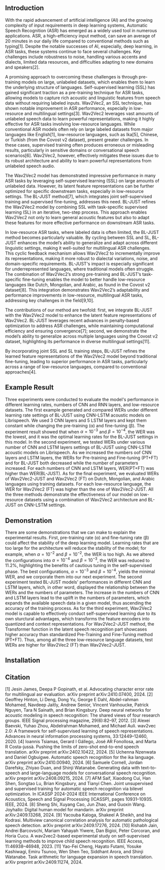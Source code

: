 ## Introduction

With the rapid advancement of artificial intelligence (AI) and the growing complexity of input requirements in deep learning systems, Automatic Speech Recognition (ASR) has emerged as a widely used tool in numerous applications. ASR, a high-efficiency input method, can save an average of 20 minutes in our daily life compared to conventional methods such as typing[1]. Despite the notable successes of AI, especially, deep learning, in ASR tasks, these systems continue to face several challenges. Key challenges include robustness to noise, handling various accents and dialects, limited data resources, and difficulties adapting to new domains and speakers[2].

A promising approach to overcoming these challenges is through pre-training models on large, unlabeled datasets, which enables them to learn the underlying structure of languages. Self-supervised learning (SSL) has gained significant traction as a pre-training technique for ASR tasks, allowing models to capture rich acoustic and linguistic features from speech data without requiring labeled inputs. Wav2Vec2, an SSL technique, has shown notable improvement in ASR performance, especially in low-resource and multilingual settings[3]. Wav2Vec2 leverages vast amounts of unlabeled speech data to learn powerful representations, making it highly effective for ASR tasks involving low-resource languages. While conventional ASR models often rely on large labeled datasets from major languages like English[1], low-resource languages, such as Ika[5], Chinese, or Turkish (from the Covost v2 dataset), present greater challenges. In these cases, supervised training often produces erroneous or misleading results, particularly in sensitive domains or conversational speech scenarios[6]. Wav2Vec2, however, effectively mitigates these issues due to its robust architecture and ability to learn powerful representations from unlabeled speech audio.

The Wav2Vec2 model has demonstrated impressive performance in many ASR tasks by leveraging self-supervised learning (SSL) on large amounts of unlabeled data. However, its latent feature representations can be further optimized for specific downstream tasks, especially in low-resource settings. The BL-JUST method[7], which integrates joint self-supervised training and supervised fine-tuning, addresses this need. BL-JUST refines the Wav2Vec2 model by combining SSL with task-specific supervised learning (SL) in an iterative, two-step process. This approach enables Wav2Vec2 not only to learn general acoustic features but also to adapt these features for more effective performance on downstream ASR tasks.

In low-resource ASR tasks, where labeled data is often limited, the BL-JUST method becomes particularly valuable. By cycling between SSL and SL, BL-JUST enhances the model’s ability to generalize and adapt across different linguistic settings, making it well-suited for multilingual ASR challenges. This cyclic feedback mechanism allows Wav2Vec2 to incrementally improve its representations, making it more robust to dialectal variations, noise, and domain-specific requirements. BL-JUST's impact is especially significant for underrepresented languages, where traditional models often struggle. The combination of Wav2Vec2’s strong pre-training and BL-JUST’s task-specific fine-tuning enables the model to better handle low-resource languages like Dutch, Mongolian, and Arabic, as found in the Covost v2 dataset[8]. This integration demonstrates Wav2Vec2’s adaptability and performance improvements in low-resource, multilingual ASR tasks, addressing key challenges in the field[9,10].

The contributions of our method are twofold: first, we integrate BL-JUST with the Wav2Vec2 model to enhance the latent feature representations of Wav2Vec2. BL-JUST leverages recent advances in penalty-based optimization to address ASR challenges, while maintaining computational efficiency and ensuring convergence[7]; second, we demonstrate the model’s ability to generalize across multiple languages using the Covost v2 dataset, highlighting its performance in diverse multilingual settings[11].

By incorporating joint SSL and SL training steps, BL-JUST refines the learned feature representations of the Wav2Vec2 model beyond traditional fine-tuning, leading to superior performance in ASR tasks, particularly across a range of low-resource languages, compared to conventional approaches[4].

## Example Result

Three experiments were conducted to evaluate the model's performance in different learning rates, numbers of CNN and RNN layers, and low-resource datasets. The first example generated and compared WERs under different learning rate settings of BL-JUST using CNN-LSTM acoustic models on Librispeech. We used 3 CNN layers and 5 LSTM layers and kept them constant while changing the pre-training (α) and fine-tuning (β). The experiment result showed that when $\alpha = 10^{-3}$ and $\beta = 10^{-4}$, the WER was the lowest, and it was the optimal learning rates for the BL-JUST settings in this model. In the second experiment, we tested WERs under various number of CNN and LSTM layers settings of BL-JUST using CNN-LSTM acoustic models on Librispeech. As we increased the numbers oof CNN layers and LSTM layers, the WERs for Pre-training and Fine-tuning (PT+FT) and for BL-JUST both decreased while the number of parameters increased. For each numbers of CNN and LSTM layers, WER(PT+FT) was higher than WER(BL-JUST). As for the final experiment, we evaluated WERs of Wav2Vec2-JUST and Wav2Vec2 (FT) on Dutch, Mongolian, and Arabic languages using training datasets. For each low-resource language, the WER for Wav2Vec2 (FT) was higher than the one of Wav2Vec2-JUST. All the three methods demonstrate the effectiveness of our model on low-resource datasets using a combination of Wav2Vec2 architecture and BL-JUST on CNN-LSTM settings.

## Demonstration

There are some demonstrations that we can make to explain the experimental results. First, pre-training rate (α) and fine-tuning rate (β) could affect the stability of the deep learning model. Learning rates that are too large for the architecture will reduce the stability of the model; for example, when $\alpha = 10^{-2}$ and $\beta = 10^{-2}$, the WER is too high. As we altered the configurations into $\alpha = 10^{-4}$ and $\beta = 10^{-3}$, the WER was reduced to 11.2%, highlighting the benefits of cautious tuning in the self-supervised phase. The best configurations, $\alpha = 10^{-3}$ and $\beta = 10^{-4}$, yields the minimal WER, and we corporate them into our next experiment. The second experiment tested BL-JUST models' performances in different CNN and LSTM layers, which, in other word, displayed the relationship between the WERs and the numbers of parameters. The increase in the numbers of CNN and LSTM layers lead to the uplift in the numbers of parameters, which expands the available speech data in a given model, thus ascending the accuracy of the training process. As for the third experiment, Wav2Vec2 model is capable to effectively conduct self-supervised learning due to its own sturctural advantages, which transforms the feature encoders into quantized and context representations. For Wav2Vec2-JUST method, the Transformer function in the latent speech recognition part showcases higher accuracy than standardized Pre-Training and Fine-Tuning method (PT+FT). Thus, among all the three low-resource language datasets, test WERs are higher for Wav2Vec2 (FT) than Wav2Vec2-JUST.

## Installation

## Citation

[1] Jesin James, Deepa P Gopinath, et al. Advocating character error rate for multilingual asr evaluation. arXiv preprint arXiv:2410.07400, 2024.
[2] Geoffrey Hinton, Li Deng, Dong Yu, George E Dahl, Abdel-rahman Mohamed, Navdeep Jaitly, Andrew Senior, Vincent Vanhoucke, Patrick Nguyen, Tara N Sainath, and Brian Kingsbury. Deep neural networks for acoustic modeling in speech recognition: The shared views of four research groups. IEEE Signal processing magazine, 29(6):82–97, 2012.
[3] Alexei Baevski, Yuhao Zhou, Abdelrahman Mohamed, and Michael Auli. wav2vec 2.0: A framework for self-supervised learning of speech representations. Advances in neural information processing systems, 33:12449–12460, 2020.
[4] Ioannis Tsiamas, Gerard I Gállego, José AR Fonollosa, and Marta R Costa-jussà. Pushing the limits of zero-shot end-to-end speech translation. arXiv preprint arXiv:2402.10422, 2024.
[5] Uchenna Nzenwata and Daniel Ogbuigwe. Automatic speech recognition for the ika language. arXiv preprint arXiv:2410.00940, 2024.
[6] Samuele Cornell, Jordan Darefsky, Zhiyao Duan, and Shinji Watanabe. Generating data with text-to-speech and large-language models for conversational speech recognition. arXiv preprint arXiv:2408.09215, 2024.
[7] AFM Saif, Xiaodong Cui, Han Shen, Songtao Lu, Brian Kingsbury, and Tianyi Chen. Joint unsupervised and supervised training for automatic speech recognition via bilevel optimization. In ICASSP 2024-2024 IEEE International Conference on Acoustics, Speech and Signal Processing (ICASSP), pages 10931–10935. IEEE, 2024.
[8] Sheng Shi, Xuyang Cao, Jun Zhao, and Guoxin Wang. Joyhallo: Digital human model for mandarin. arXiv preprint arXiv:2409.13268, 2024.
[9] Yacouba Kaloga, Shakeel A Sheikh, and Ina Kodrasi. Multiview canonical correlation analysis for automatic pathological speech detection. arXiv preprint arXiv:2409.17276, 2024.
[10] Rishabh Jain, Andrei Barcovschi, Mariam Yahayah Yiwere, Dan Bigioi, Peter Corcoran, and Horia Cucu. A wav2vec2-based experimental study on self-supervised learning methods to improve child speech recognition. IEEE Access, 11:46938–46948, 2023.
[11] Yao-Fei Cheng, Hayato Futami, Yosuke Kashiwagi, Emiru Tsunoo, Wen Shen Teo, Siddhant Arora, and Shinji Watanabe. Task arithmetic for language expansion in speech translation. arXiv preprint arXiv:2409.11274, 2024.
